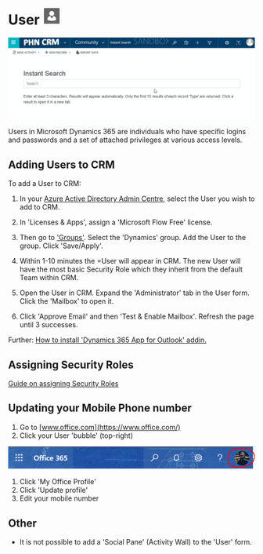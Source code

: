 # User <img src="icon.png" />

<img src="location.gif" />

Users in Microsoft Dynamics 365 are individuals who have specific logins and passwords and a set of attached privileges at various access levels.

## Adding Users to CRM

To add a User to CRM:

1. In your [Azure Active Directory Admin Centre](https://admin.microsoft.com/Adminportal/Home?source=applauncher#/users), select the User you wish to add to CRM.

1. In 'Licenses & Apps', assign a 'Microsoft Flow Free' license.

1. Then go to ['Groups'](https://admin.microsoft.com/Adminportal/Home?source=applauncher#/groups). Select the 'Dynamics' group. Add the User to the group. Click 'Save/Apply'.

1. Within 1-10 minutes the =User will appear in CRM. The new User will have the most basic Security Role which they inherit from the default Team within CRM.

1. Open the User in CRM. Expand the 'Administrator' tab in the User form. Click the 'Mailbox' to open it.

1. Click 'Approve Email' and then 'Test & Enable Mailbox'. Refresh the page until 3 successes.

Further: [How to install 'Dynamics 365 App for Outlook' addin.](/app-for-outlook/#adding-the-app-to-outlook)

## Assigning Security Roles

[Guide on assigning Security Roles](/sec-roles/#assigning-security-roles)

## Updating your Mobile Phone number

1. Go to [www.office.com](https://www.office.com/)
1. Click your User 'bubble' (top-right)
<img src="update-mobile-1.png" />

1. Click 'My Office Profile'
1. Click 'Update profile'
1. Edit your mobile number

## Other

- It is not possible to add a 'Social Pane' (Activity Wall) to the 'User' form.